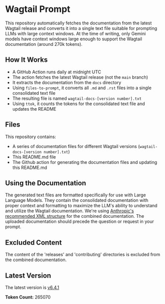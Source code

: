 # Wagtail Prompt

This repository automatically fetches the documentation from the latest Wagtail release and converts it into a single text file suitable for prompting LLMs with large context windows. At the time of writing, only Gemini models have context windows large enough to support the Wagtail documentation (around 270k tokens).

## How It Works

- A GitHub Action runs daily at midnight UTC
- The action fetches the latest Wagtail release (not the `main` branch)
- It extracts the documentation from the `docs` directory
- Using `files-to-prompt`, it converts all `.md` and `.rst` files into a single consolidated text file
- The resulting file is named `wagtail-docs-[version number].txt`
- Using `ttok`, it counts the tokens for the consolidated text file and updates the README

## Files

This repository contains:

- A series of documentation files for different Wagtail versions (`wagtail-docs-[version number].txt`)
- This README.md file
- The Github action for generating the documentation files and updating this README.md

## Using the Documentation

The generated text files are formatted specifically for use with Large Language Models. They contain the consolidated documentation with proper context and formatting to maximize the LLM's ability to understand and utilize the Wagtail documentation. We're using [Anthropic's recommended XML structure](https://docs.anthropic.com/en/docs/build-with-claude/prompt-engineering/long-context-tips) for the combined documentation. The uploaded documentation should precede the question or request in your prompt.

## Excluded Content

The content of the 'releases' and 'contributing' directories is excluded from the combined documentation.

## Latest Version

The latest version is [v6.4.1](./wagtail-docs-v6.4.1.txt)

**Token Count:** 265070
